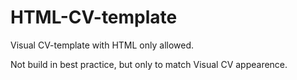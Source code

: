 # HTML-CV-template
Visual CV-template with HTML only allowed. 

Not build in best practice, but only to match Visual CV appearence.
